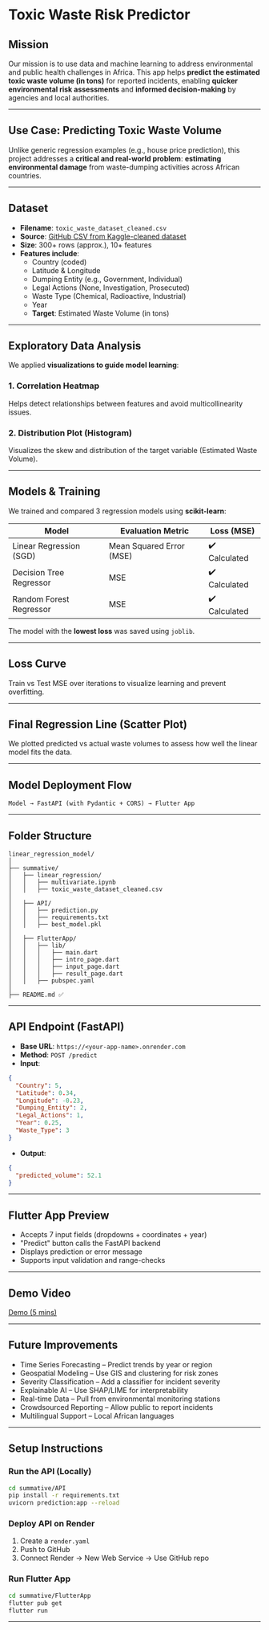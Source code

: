 # Toxic Waste Risk Predictor

## Mission
Our mission is to use data and machine learning to address environmental and public health challenges in Africa. This app helps **predict the estimated toxic waste volume (in tons)** for reported incidents, enabling **quicker environmental risk assessments** and **informed decision-making** by agencies and local authorities.

---

## Use Case: Predicting Toxic Waste Volume
Unlike generic regression examples (e.g., house price prediction), this project addresses a **critical and real-world problem**: **estimating environmental damage** from waste-dumping activities across African countries.

---

## Dataset

- **Filename**: `toxic_waste_dataset_cleaned.csv`
- **Source**: [GitHub CSV from Kaggle-cleaned dataset](https://raw.githubusercontent.com/rodwol/new_LR/main/linear_regression_model/summative/linear_regression/toxic_waste_dataset_cleaned.csv)
- **Size**: 300+ rows (approx.), 10+ features
- **Features include**:
  - Country (coded)
  - Latitude & Longitude
  - Dumping Entity (e.g., Government, Individual)
  - Legal Actions (None, Investigation, Prosecuted)
  - Waste Type (Chemical, Radioactive, Industrial)
  - Year
  - **Target**: Estimated Waste Volume (in tons)

---

## Exploratory Data Analysis

We applied **visualizations to guide model learning**:

### 1. Correlation Heatmap
Helps detect relationships between features and avoid multicollinearity issues.

### 2. Distribution Plot (Histogram)
Visualizes the skew and distribution of the target variable (Estimated Waste Volume).

---

## Models & Training

We trained and compared 3 regression models using **scikit-learn**:

| Model                  | Evaluation Metric | Loss (MSE) |
|------------------------|-------------------|------------|
| Linear Regression (SGD) | Mean Squared Error (MSE) | ✔️ Calculated |
| Decision Tree Regressor | MSE | ✔️ Calculated |
| Random Forest Regressor | MSE | ✔️ Calculated |

The model with the **lowest loss** was saved using `joblib`.

---

## Loss Curve

Train vs Test MSE over iterations to visualize learning and prevent overfitting.

---

## Final Regression Line (Scatter Plot)

We plotted predicted vs actual waste volumes to assess how well the linear model fits the data.

---

## Model Deployment Flow

```
Model → FastAPI (with Pydantic + CORS) → Flutter App
```

---

## Folder Structure

```
linear_regression_model/
│
├── summative/
│   ├── linear_regression/
│   │   ├── multivariate.ipynb
│   │   ├── toxic_waste_dataset_cleaned.csv
│
│   ├── API/
│   │   ├── prediction.py
│   │   ├── requirements.txt
│   │   ├── best_model.pkl
│
│   ├── FlutterApp/
│   │   ├── lib/
│   │   │   ├── main.dart
│   │   │   ├── intro_page.dart
│   │   │   ├── input_page.dart
│   │   │   ├── result_page.dart
│   │   ├── pubspec.yaml
│
├── README.md ✅
```

---

## API Endpoint (FastAPI)

- **Base URL**: `https://<your-app-name>.onrender.com`
- **Method**: `POST /predict`
- **Input**:
```json
{
  "Country": 5,
  "Latitude": 0.34,
  "Longitude": -0.23,
  "Dumping_Entity": 2,
  "Legal_Actions": 1,
  "Year": 0.25,
  "Waste_Type": 3
}
```
- **Output**:
```json
{
  "predicted_volume": 52.1
}
```

---

## Flutter App Preview

- Accepts 7 input fields (dropdowns + coordinates + year)
- "Predict" button calls the FastAPI backend
- Displays prediction or error message
- Supports input validation and range-checks

---

## Demo Video

[Demo (5 mins)](https://www.canva.com/design/DAGuhRQChfY/3ShJka-8cluUOac2GdTtpQ/edit?utm_content=DAGuhRQChfY&utm_campaign=designshare&utm_medium=link2&utm_source=sharebutton)

---

## Future Improvements

- Time Series Forecasting – Predict trends by year or region
- Geospatial Modeling – Use GIS and clustering for risk zones
- Severity Classification – Add a classifier for incident severity
- Explainable AI – Use SHAP/LIME for interpretability
- Real-time Data – Pull from environmental monitoring stations
- Crowdsourced Reporting – Allow public to report incidents
- Multilingual Support – Local African languages

---

## Setup Instructions

### Run the API (Locally)
```bash
cd summative/API
pip install -r requirements.txt
uvicorn prediction:app --reload
```

### Deploy API on Render
1. Create a `render.yaml`
2. Push to GitHub
3. Connect Render → New Web Service → Use GitHub repo

### Run Flutter App
```bash
cd summative/FlutterApp
flutter pub get
flutter run
```

---

